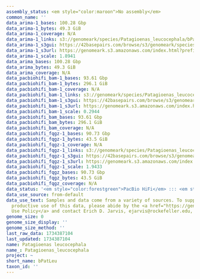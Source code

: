 ```yaml
---
assembly_status: <em style="color:maroon">No assembly</em>
common_name: ''
data_arima-1_bases: 100.28 Gbp
data_arima-1_bytes: 49.3 GiB
data_arima-1_coverage: N/A
data_arima-1_links: s3://genomeark/species/Patagioenas_leucocephala/bPatLeu1/genomic_data/arima/<br>
data_arima-1_s3gui: https://42basepairs.com/browse/s3/genomeark/species/Patagioenas_leucocephala/bPatLeu1/genomic_data/arima/
data_arima-1_s3url: https://genomeark.s3.amazonaws.com/index.html?prefix=species/Patagioenas_leucocephala/bPatLeu1/genomic_data/arima/
data_arima-1_scale: 1.8941
data_arima_bases: 100.28 Gbp
data_arima_bytes: 49.3 GiB
data_arima_coverage: N/A
data_pacbiohifi_bam-1_bases: 93.61 Gbp
data_pacbiohifi_bam-1_bytes: 296.1 GiB
data_pacbiohifi_bam-1_coverage: N/A
data_pacbiohifi_bam-1_links: s3://genomeark/species/Patagioenas_leucocephala/bPatLeu1/genomic_data/pacbio_hifi/<br>
data_pacbiohifi_bam-1_s3gui: https://42basepairs.com/browse/s3/genomeark/species/Patagioenas_leucocephala/bPatLeu1/genomic_data/pacbio_hifi/
data_pacbiohifi_bam-1_s3url: https://genomeark.s3.amazonaws.com/index.html?prefix=species/Patagioenas_leucocephala/bPatLeu1/genomic_data/pacbio_hifi/
data_pacbiohifi_bam-1_scale: 0.2944
data_pacbiohifi_bam_bases: 93.61 Gbp
data_pacbiohifi_bam_bytes: 296.1 GiB
data_pacbiohifi_bam_coverage: N/A
data_pacbiohifi_fqgz-1_bases: 90.73 Gbp
data_pacbiohifi_fqgz-1_bytes: 43.5 GiB
data_pacbiohifi_fqgz-1_coverage: N/A
data_pacbiohifi_fqgz-1_links: s3://genomeark/species/Patagioenas_leucocephala/bPatLeu1/genomic_data/pacbio_hifi/<br>
data_pacbiohifi_fqgz-1_s3gui: https://42basepairs.com/browse/s3/genomeark/species/Patagioenas_leucocephala/bPatLeu1/genomic_data/pacbio_hifi/
data_pacbiohifi_fqgz-1_s3url: https://genomeark.s3.amazonaws.com/index.html?prefix=species/Patagioenas_leucocephala/bPatLeu1/genomic_data/pacbio_hifi/
data_pacbiohifi_fqgz-1_scale: 1.9433
data_pacbiohifi_fqgz_bases: 90.73 Gbp
data_pacbiohifi_fqgz_bytes: 43.5 GiB
data_pacbiohifi_fqgz_coverage: N/A
data_status: '<em style="color:forestgreen">PacBio HiFi</em> ::: <em style="color:forestgreen">Arima</em>'
data_use_source: from-default
data_use_text: Samples and data come from a variety of sources. To support fair and
  productive use of this data, please abide by the <a href="https://genome10k.soe.ucsc.edu/data-use-policies/">Data
  Use Policy</a> and contact Erich D. Jarvis, ejarvis@rockefeller.edu, with any questions.
genome_size: 0
genome_size_display: ''
genome_size_method: ''
last_raw_data: 1734387104
last_updated: 1734387104
name: Patagioenas leucocephala
name_: Patagioenas_leucocephala
project: ~
short_name: bPatLeu
taxon_id: ''
---
```

